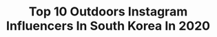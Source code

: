 ---
title: Top 10 Outdoors Instagram Influencers In South Korea In 2020
description: >-
  Find top outdoors Instagram influencers in South Korea in 2020. Most popular hashtags: #outdoors #sunset #travel #ad.
platform: Instagram
profiles:
  - username: "leessssseul"
    fullname: >-
      Seulgi Lee
    location: "South Korea"
    followers: 14124
    engagement: 1152
    commentsToLikes: 0.035551
    id: ck5zybynu9lsh0i14774sssfz
    verified: false
    hashtags: "#gramicciwomen, #pixaloop, #suv, #bigwavecollective"
  - username: "dear.yc"
    fullname: >-
      ¨̮ YAU MANDY 邱晴
    location: "South Korea"
    followers: 30225
    engagement: 487
    commentsToLikes: 0.025833
    id: ck5pzv1h12w0f0i11j4gis8if
    verified: false
    hashtags: "#trekking, #positivitychallenge, #mountain, #sunset"
  - username: "noealz"
    fullname: >-
      Anime / Manga / Art
    location: "South Korea"
    followers: 9795
    engagement: 1032
    commentsToLikes: 0.011913
    id: ck0u6752912k20i193dvgx1me
    verified: false
    hashtags: "#irphotography, #cottoncandy, #tumblr, #pastelgrunge"
  - username: "hanna.co.kr"
    fullname: >-
      Hanna Kim 김한나
    location: "South Korea"
    followers: 18262
    engagement: 303
    commentsToLikes: 0.018796
    id: ck5zm77ftm18b0i145hym7m16
    verified: false
    hashtags: "#instapet, #outdoors, #views, #livinglife"
  - username: "younggun_llama"
    fullname: >-
      프리다이빙 강사 이영건
    location: "South Korea"
    followers: 5445
    engagement: 861
    commentsToLikes: 0.035687
    id: ck9wd0dpmdhhd0j783cns9pqe
    verified: false
    hashtags: "#freedive, #swim, #patagonia, #diving"
  - username: "healing.jin"
    fullname: >-
      오세진 Sarah Oh
    location: "South Korea"
    followers: 11883
    engagement: 957
    commentsToLikes: 0.031886
    id: ck5zybzlq9luh0i144csr3h9y
    verified: false
    hashtags: "#outdoor, #withfriends, #running, #trailrunning"
  - username: "peach2gold"
    fullname: >-
      이장군
    location: "South Korea"
    followers: 24844
    engagement: 1247
    commentsToLikes: 0.021724
    id: ckap7osmokws00i78vtitz19e
    verified: false
    hashtags: "#sunset, #happy, #doggy, #ad"
  - username: "double_dragon_"
    fullname: >-
      용용이
    location: "South Korea"
    followers: 19193
    engagement: 464
    commentsToLikes: 0.057012
    id: ck0ub1z4idk120i19taoxyfns
    verified: false
    hashtags: "#loscabos, #ad, #saipan, #k2"
  - username: "rirang_onair"
    fullname: >-
      Rirang_onair
    location: "South Korea"
    followers: 5155
    engagement: 1311
    commentsToLikes: 0.038981
    id: ck5zyc1o39lyu0i145wa9ue4r
    verified: false
    hashtags: "#campingfood, #youtuber, #campingtrip, #goprokr"
  - username: "solshine_y_mama"
    fullname: >-
      Sol & Mamá(Sara)
    location: "South Korea"
    followers: 7966
    engagement: 450
    commentsToLikes: 0.231108
    id: ck6u6ehumf4u10j71c8olyd7v
    verified: false
    hashtags: "#outdoorfamily, #instamama, #bangsambassador, #bangsshoes"
---